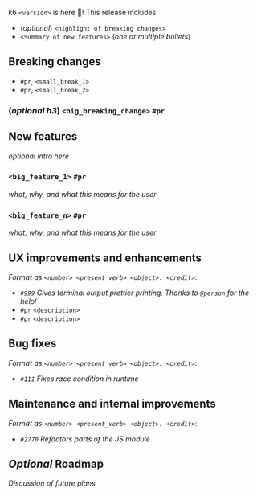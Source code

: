 k6 `<version>` is here 🎉! This release includes:

- (_optional_) `<highlight of breaking changes>`
- `<Summary of new features>` (_one or multiple bullets_)

## Breaking changes

- `#pr`, `<small_break_1>`
- `#pr`, `<small_break_2>`

### (_optional h3_) `<big_breaking_change>` `#pr`

## New features

_optional intro here_

### `<big_feature_1>` `#pr`

_what, why, and what this means for the user_

### `<big_feature_n>` `#pr`

_what, why, and what this means for the user_

## UX improvements and enhancements

_Format as `<number> <present_verb> <object>. <credit>`_:

- _`#999` Gives terminal output prettier printing. Thanks to `@person` for the help!_
- `#pr` `<description>`
- `#pr` `<description>`

## Bug fixes

_Format as `<number> <present_verb> <object>. <credit>`_:

- _`#111` Fixes race condition in runtime_

## Maintenance and internal improvements

_Format as `<number> <present_verb> <object>. <credit>`_:

- _`#2770` Refactors parts of the JS module._

## _Optional_ Roadmap

_Discussion of future plans_
